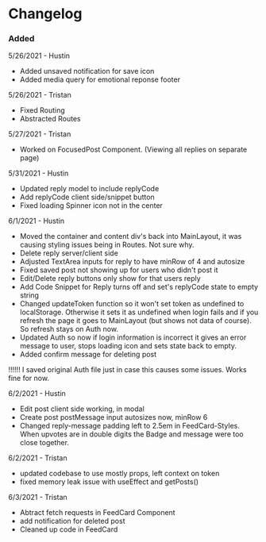 # Changelog

### Added

5/26/2021 - Hustin

- Added unsaved notification for save icon
- Added media query for emotional reponse footer

5/26/2021 - Tristan

- Fixed Routing
- Abstracted Routes

5/27/2021 - Tristan

- Worked on FocusedPost Component. (Viewing all replies on separate page)

5/31/2021 - Hustin

- Updated reply model to include replyCode
- Add replyCode client side/snippet button
- Fixed loading Spinner icon not in the center

6/1/2021 - Hustin

- Moved the container and content div's back into MainLayout, it was causing styling issues being in Routes. Not sure why.
- Delete reply server/client side
- Adjusted TextArea inputs for reply to have minRow of 4 and autosize
- Fixed saved post not showing up for users who didn't post it
- Edit/Delete reply buttons only show for that users reply
- Add Code Snippet for Reply turns off and set's replyCode state to empty string
- Changed updateToken function so it won't set token as undefined to localStorage. Otherwise it sets it as undefined when login fails and if you refresh the page it goes to MainLayout (but shows not data of course). So refresh stays on Auth now.
- Updated Auth so now if login information is incorrect it gives an error message to user, stops loading icon and sets state back to empty.
- Added confirm message for deleting post

!!!!!! I saved original Auth file just in case this causes some issues. Works fine for now.

6/2/2021 - Hustin

- Edit post client side working, in modal
- Create post postMessage input autosizes now, minRow 6
- Changed reply-message padding left to 2.5em in FeedCard-Styles. When upvotes are in double digits the Badge and message were too close together.


6/2/2021 - Tristan
- updated codebase to use mostly props, left context on token
- fixed memory leak issue with useEffect and getPosts() 

6/3/2021 - Tristan 
- Abtract fetch requests in FeedCard Component 
- add notification for deleted post 
- Cleaned up code in FeedCard
